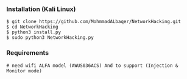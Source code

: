 ### Installation (Kali Linux)

```
$ git clone https://github.com/MohmmadALbaqer/NetworkHacking.git
$ cd NetworkHacking
$ python3 install.py
$ sudo python3 NetworkHacking.py
```
### Requirements

```
# need wifi ALFA model (AWUS036ACS) And to support (Injection & Monitor mode)
```
